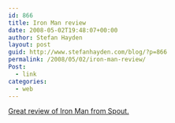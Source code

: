 ```yaml
---
id: 866
title: Iron Man review
date: 2008-05-02T19:48:07+00:00
author: Stefan Hayden
layout: post
guid: http://www.stefanhayden.com/blog/?p=866
permalink: /2008/05/02/iron-man-review/
Post:
  - link
categories:
  - web
---
```

<a href="http://blog.spout.com/2008/05/02/review-iron-man/">Great review of Iron Man from Spout.</a>